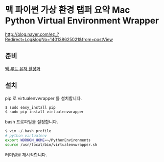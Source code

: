 # 맥 파이썬 가상 환경 랩퍼 요약 Mac Python Virtual Environment Wrapper

<http://blog.naver.com/ez_?Redirect=Log&logNo=140138625021&from=postView>


## 준비

[맥 루트 유저 활성화](mac_root_enable_digest.md)

## 설치

pip 로 virtualenvwrapper 를 설치합니다.

```bash
$ sudo easy_install pip
$ sudo pip install virtualenvwrapper
```

bash 프로파일을 설정합니다.

```bash
$ vim ~/.bash_profile
# python virtualenv
export WORKON_HOME=~/PythonEnvironments
source /usr/local/bin/virtualenvwrapper.sh
```

터미널을 재시작합니다.
